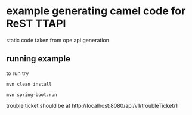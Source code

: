 # example generating camel code for ReST TTAPI

static code taken from ope api generation

## running example

to run try

```
mvn clean install

mvn spring-boot:run

```

trouble ticket should be at http://localhost:8080/api/v1/troubleTicket/1

